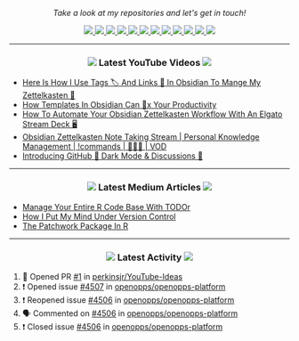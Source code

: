 <!-- Social Section -->
<p align="center">
  <i>Take a look at my repositories and let's get in touch!</i>

<p align="center">
  <a href= "https://github.com/tallguyjenks/">
    <img src="https://img.icons8.com/material-outlined/30/689d6a/source-code.png"/>
  </a>
  <a href= "https://www.linkedin.com/in/bryanjenks/">
    <img src="https://img.icons8.com/material-outlined/30/689d6a/linkedin.png"/>
  </a>
  <a href= "https://twitter.com/tallguyjenks">
    <img src="https://img.icons8.com/material-outlined/30/689d6a/twitter.png"/>
  </a>
  <a href= "https://www.bryanjenks.dev">
    <img src="https://img.icons8.com/material-outlined/30/689d6a/geography.png"/>
  </a>
  <a href="https://www.buymeacoffee.com/tallguyjenks">
    <img src="https://img.icons8.com/material-outlined/30/689d6a/cafe.png"/>
  </a>
  <a href="https://www.youtube.com/c/BryanJenksTech?sub_confirmation=1">
    <img src="https://img.icons8.com/material-outlined/30/689d6a/youtube-play.png"/>
  </a>
  <a href="https://www.twitch.tv/tallguyjenks">
    <img src="https://img.icons8.com/material-outlined/24/689d6a/twitch.png"/>
  </a>
  <a href="https://orcid.org/0000-0002-9604-3069">
    <img src="https://img.icons8.com/material-outlined/30/689d6a/camera-addon-identification.png"/>
  </a>
  <a href="https://github.com/tallguyjenks/CV/blob/master/CV.pdf">
    <img src="https://img.icons8.com/material-outlined/30/689d6a/parse-from-clipboard.png"/>
  </a>
  <a href="mailto:bryanjenks@protonmail.com">
    <img src="https://img.icons8.com/ios-glyphs/30/689d6a/physics.png"/>
  </a>
  <a href="https://medium.com/@tallguyjenks">
    <img src="https://img.icons8.com/ios-filled/30/689d6a/medium-new.png"/>
  </a>
  <a href="https://stackoverflow.com/users/12339658/tallguyjenks">
    <img src="https://img.icons8.com/metro/26/689d6a/stackoverflow.png"/>
  </a>

  
</p>

---
  
<h3 align="center"><a href="https://www.youtube.com/c/BryanJenksTech?sub_confirmation=1"><img src="https://img.icons8.com/material-outlined/30/689d6a/youtube-play.png"/></a> Latest YouTube Videos <a href="https://www.youtube.com/c/BryanJenksTech?sub_confirmation=1"><img src="https://img.icons8.com/material-outlined/30/689d6a/youtube-play.png"/></a></h3>

<!-- YOUTUBE:START -->
- [Here Is How I Use Tags 🏷️ And Links 🔗️ In Obsidian To Mange My Zettelkasten 📝️](https://www.youtube.com/watch?v=zIh1S7ra3aI)
- [How Templates In Obsidian Can 💯️x Your Productivity](https://www.youtube.com/watch?v=1eUxQo6Dy7k)
- [How To Automate Your Obsidian Zettelkasten Workflow With An Elgato Stream Deck 🖥️](https://www.youtube.com/watch?v=pFLQbFhrciw)
- [Obsidian Zettelkasten Note Taking Stream | Personal Knowledge Management | !commands | 📝️📝️📝️ | VOD](https://www.youtube.com/watch?v=uJIHbJKDsFQ)
- [Introducing GitHub 🌙️ Dark Mode & Discussions 💬️](https://www.youtube.com/watch?v=P6BasTJu1RI)
<!-- YOUTUBE:END -->

---

<h3 align="center"><a href="https://medium.com/@tallguyjenks"><img src="https://img.icons8.com/ios-filled/30/689d6a/medium-new.png"/></a> Latest Medium Articles <a href="https://medium.com/@tallguyjenks"><img src="https://img.icons8.com/ios-filled/30/689d6a/medium-new.png"/></a></h3>


<!-- ARTICLES:START -->
- [Manage Your Entire R Code Base With TODOr](https://towardsdatascience.com/manage-your-entire-r-code-base-with-todor-76dcd7abad9?source=rss-32e452bd16bd------2)
- [How I Put My Mind Under Version Control](https://medium.com/analytics-vidhya/how-i-put-my-mind-under-version-control-24caea37b8a5?source=rss-32e452bd16bd------2)
- [The Patchwork Package In R](https://medium.com/analytics-vidhya/the-patchwork-package-in-r-9468e4a7cd29?source=rss-32e452bd16bd------2)
<!-- ARTICLES:END -->

---

<h3 align="center"><a href= "https://github.com/tallguyjenks/"><img src="https://img.icons8.com/material-outlined/30/689d6a/cafe.png"/></a> Latest Activity <a href= "https://github.com/tallguyjenks/"><img src="https://img.icons8.com/metro/26/689d6a/stackoverflow.png"/></a></h3>

<!--START_SECTION:activity-->
1. 💪 Opened PR [#1](https://github.com/perkinsjr/YouTube-Ideas/pull/1) in [perkinsjr/YouTube-Ideas](https://github.com/perkinsjr/YouTube-Ideas)
2. ❗️ Opened issue [#4507](https://github.com/openopps/openopps-platform/issues/4507) in [openopps/openopps-platform](https://github.com/openopps/openopps-platform)
3. ❗️ Reopened issue [#4506](https://github.com/openopps/openopps-platform/issues/4506) in [openopps/openopps-platform](https://github.com/openopps/openopps-platform)
4. 🗣 Commented on [#4506](https://github.com/openopps/openopps-platform/issues/4506) in [openopps/openopps-platform](https://github.com/openopps/openopps-platform)
5. ❗️ Closed issue [#4506](https://github.com/openopps/openopps-platform/issues/4506) in [openopps/openopps-platform](https://github.com/openopps/openopps-platform)
<!--END_SECTION:activity-->
